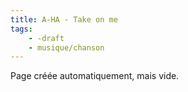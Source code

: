 ```yaml
---
title: A-HA - Take on me
tags:
    - -draft
    - musique/chanson
---
```


Page créée automatiquement, mais vide.
